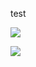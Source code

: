 <!--
### Hi there 👋
-->
<!--
**LoganBain/LoganBain** is a ✨ _special_ ✨ repository because its `README.md` (this file) appears on your GitHub profile.

Here are some ideas to get you started:

- 🔭 I’m currently working on ...
- 🌱 I’m currently learning ...
- 👯 I’m looking to collaborate on ...
- 🤔 I’m looking for help with ...
- 💬 Ask me about ...
- 📫 How to reach me: ...
- 😄 Pronouns: ...
- ⚡ Fun fact: ...
-->
test
<!--![](https://raw.githubusercontent.com/LoganBain/github-stats/master/generated/overview.svg#gh-dark-mode-only)-->
![](https://raw.githubusercontent.com/LoganBain/github-stats/master/generated/overview.svg#gh-light-mode-only)

<!--![](https://raw.githubusercontent.com/LoganBain/github-stats/master/generated/languages.svg#gh-dark-mode-only)-->
![](https://raw.githubusercontent.com/LoganBain/github-stats/master/generated/languages.svg#gh-light-mode-only)
